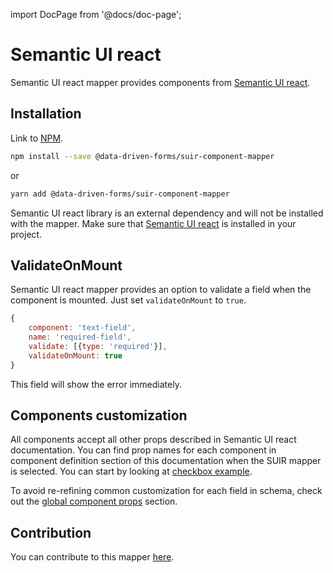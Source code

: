 import DocPage from '@docs/doc-page';

<DocPage>

# Semantic UI react

Semantic UI react mapper provides components from [Semantic UI react](https://react.semantic-ui.com/).

## Installation

Link to [NPM](https://www.npmjs.com/package/@data-driven-forms/suir-component-mapper).

```bash
npm install --save @data-driven-forms/suir-component-mapper
```
or
```bash
yarn add @data-driven-forms/suir-component-mapper
```

Semantic UI react library is an external dependency and will not be installed with the mapper. Make sure that [Semantic UI react](https://react.semantic-ui.com/usage) is installed in your project.

## ValidateOnMount

Semantic UI react mapper provides an option to validate a field when the component is mounted. Just set `validateOnMount` to `true`.

```jsx
{
    component: 'text-field',
    name: 'required-field',
    validate: [{type: 'required'}],
    validateOnMount: true
}
```

This field will show the error immediately.

## Components customization
All components accept all other props described in Semantic UI react documentation. You can find prop names for each component in component definition section of this documentation when the SUIR mapper is selected. You can start by looking at [checkbox example](/component-example/checkbox?mapper=suir).

To avoid re-refining common customization for each field in schema, check out the [global component props](/renderer/global-component-props) section.

## Contribution

You can contribute to this mapper [here](https://github.com/data-driven-forms/react-forms/tree/master/packages/suir-component-mapper).

</DocPage>
